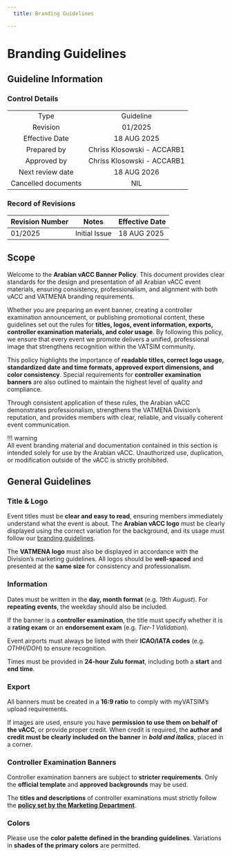 ```yaml
---
  title: Branding Guidelines

---
```

# Branding Guidelines
## Guideline Information
### Control Details
|                     |                            |
|:-------------------:|:--------------------------:|
|         Type        |           Guideline        |
|       Revision      |           01/2025          |
|    Effective Date   |         18 AUG 2025        |
|     Prepared by     | Chriss Klosowski - ACCARB1 |
|     Approved by     | Chriss Klosowski - ACCARB1 |
|   Next review date  |         18 AUG 2026        |
| Cancelled documents |             NIL            |

### Record of Revisions
<table><thead>
  <tr>
    <th>Revision Number</th>
    <th>Notes</th>
    <th>Effective Date</th>
  </tr></thead>
<tbody>
  <tr>
    <td>01/2025</td>
    <td>Initial Issue</td>
    <td>18 AUG 2025</td>
  </tr>
</tbody></table>

## Scope
Welcome to the **Arabian vACC Banner Policy**. This document provides clear standards for the design and presentation of all Arabian vACC event materials, ensuring consistency, professionalism, and alignment with both vACC and VATMENA branding requirements.  

Whether you are preparing an event banner, creating a controller examination announcement, or publishing promotional content, these guidelines set out the rules for **titles, logos, event information, exports, controller examination materials, and color usage**. By following this policy, we ensure that every event we promote delivers a unified, professional image that strengthens recognition within the VATSIM community.  

This policy highlights the importance of **readable titles, correct logo usage, standardized date and time formats, approved export dimensions, and color consistency**. Special requirements for **controller examination banners** are also outlined to maintain the highest level of quality and compliance.  

Through consistent application of these rules, the Arabian vACC demonstrates professionalism, strengthens the VATMENA Division’s reputation, and provides members with clear, reliable, and visually coherent event communication.  

!!! warning  
    All event branding material and documentation contained in this section is intended solely for use by the Arabian vACC. Unauthorized use, duplication, or modification outside of the vACC is strictly prohibited.  

## General Guidelines
### Title & Logo
Event titles must be **clear and easy to read**, ensuring members immediately understand what the event is about. The **Arabian vACC logo** must be clearly displayed using the correct variation for the background, and its usage must follow our [branding guidelines](https://library.arabian-vacc.com/vacc_documents/marketing/branding/).  

The **VATMENA logo** must also be displayed in accordance with the Division’s marketing guidelines. All logos should be **well-spaced** and presented at the **same size** for consistency and professionalism.

### Information
Dates must be written in the **day, month format** (e.g. *19th August*). For **repeating events**, the weekday should also be included.  

If the banner is a **controller examination**, the title must specify whether it is a **rating exam** or an **endorsement exam** (e.g. *Tier-1 Validation*).  

Event airports must always be listed with their **ICAO/IATA codes** (e.g. *OTHH/DOH*) to ensure recognition.  

Times must be provided in **24-hour Zulu format**, including both a **start** and **end time**.

### Export
All banners must be created in a **16:9 ratio** to comply with myVATSIM’s upload requirements.  

If images are used, ensure you have **permission to use them on behalf of the vACC**, or provide proper credit. When credit is required, the **author and credit must be clearly included on the banner** in ***bold and italics***, placed in a corner.

### Controller Examination Banners
Controller examination banners are subject to **stricter requirements**. Only the **official template** and **approved backgrounds** may be used.  

The **titles and descriptions** of controller examinations must strictly follow the [**policy set by the Marketing Department**]().

### Colors
Please use the **color palette defined in the branding guidelines**. Variations in **shades of the primary colors** are permitted.